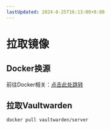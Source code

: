 ```yaml
---
lastUpdated: 2024-8-25T16:13:00+8:00
---
```


# 拉取镜像

## Docker换源

前往Docker相关：[点击此处跳转](/Docker/Docker换源)

## 拉取Vaultwarden

```docker pull vaultwarden/server```